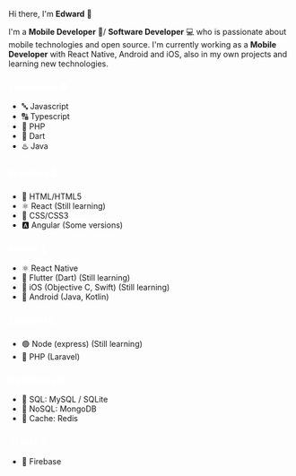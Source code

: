 Hi there, I'm **Edward** 👋

I'm a **Mobile Developer** 📱/ **Software Developer** 💻  who is passionate about mobile technologies and open source. I'm currently working as a **Mobile Developer** with React Native, Android and iOS, also in my own projects and learning new technologies.

### <a style="color: #fff">Languages 🌐</a>

- 🔤 Javascript
- 🔠 Typescript
- 🐘 PHP
- 📱 Dart
- ♨️ Java

### <a style="color: #fff">Frontend 🖥️</a>

- 📄 HTML/HTML5
- ⚛️ React (Still learning)
- 🎨 CSS/CSS3
- 🅰️ Angular (Some versions)


### <a style="color: #fff">Mobile 📱</a>

- ⚛️ React Native
- 📱 Flutter (Dart) (Still learning)
- 📲 iOS (Objective C, Swift) (Still learning)
- 🤖 Android (Java, Kotlin)

### <a style="color: #fff">Backend 🗄️</a>

- 🟢 Node (express) (Still learning)
- 🐘 PHP (Laravel)

### <a style="color: #fff">Databases 🌐</a>

- 💾 SQL: MySQL / SQLite
- 🔀 NoSQL: MongoDB
- 🚀 Cache: Redis

### <a style="color: #fff">Others 🔀</a>

- 📙 Firebase
